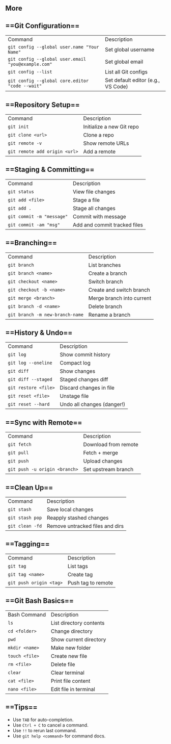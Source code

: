 ## More

## ==**Git Configuration**==

|   |   |
|---|---|
|Command|Description|
|`git config --global user.name "Your Name"`|Set global username|
|`git config --global user.email "you@example.com"`|Set global email|
|`git config --list`|List all Git configs|
|`git config --global core.editor "code --wait"`|Set default editor (e.g., VS Code)|

## ==**Repository Setup**==

|   |   |
|---|---|
|Command|Description|
|`git init`|Initialize a new Git repo|
|`git clone <url>`|Clone a repo|
|`git remote -v`|Show remote URLs|
|`git remote add origin <url>`|Add a remote|

## ==**Staging & Committing**==

|   |   |
|---|---|
|Command|Description|
|`git status`|View file changes|
|`git add <file>`|Stage a file|
|`git add .`|Stage all changes|
|`git commit -m "message"`|Commit with message|
|`git commit -am "msg"`|Add and commit tracked files|

## ==**Branching**==

|   |   |
|---|---|
|Command|Description|
|`git branch`|List branches|
|`git branch <name>`|Create a branch|
|`git checkout <name>`|Switch branch|
|`git checkout -b <name>`|Create and switch branch|
|`git merge <branch>`|Merge branch into current|
|`git branch -d <name>`|Delete branch|
|`git branch -m new-branch-name`|Rename a branch|

## ==**History & Undo**==

|   |   |
|---|---|
|Command|Description|
|`git log`|Show commit history|
|`git log --oneline`|Compact log|
|`git diff`|Show changes|
|`git diff --staged`|Staged changes diff|
|`git restore <file>`|Discard changes in file|
|`git reset <file>`|Unstage file|
|`git reset --hard`|Undo all changes (danger!)|

## ==**Sync with Remote**==

|   |   |
|---|---|
|Command|Description|
|`git fetch`|Download from remote|
|`git pull`|Fetch + merge|
|`git push`|Upload changes|
|`git push -u origin <branch>`|Set upstream branch|

## ==**Clean Up**==

|   |   |
|---|---|
|Command|Description|
|`git stash`|Save local changes|
|`git stash pop`|Reapply stashed changes|
|`git clean -fd`|Remove untracked files and dirs|

## ==**Tagging**==

|   |   |
|---|---|
|Command|Description|
|`git tag`|List tags|
|`git tag <name>`|Create tag|
|`git push origin <tag>`|Push tag to remote|

## ==**Git Bash Basics**==

|   |   |
|---|---|
|Bash Command|Description|
|`ls`|List directory contents|
|`cd <folder>`|Change directory|
|`pwd`|Show current directory|
|`mkdir <name>`|Make new folder|
|`touch <file>`|Create new file|
|`rm <file>`|Delete file|
|`clear`|Clear terminal|
|`cat <file>`|Print file content|
|`nano <file>`|Edit file in terminal|

## ==**Tips**==

- Use `TAB` for auto-completion.
- Use `Ctrl + C` to cancel a command.
- Use `!!` to rerun last command.
- Use `git help <command>` for command docs.
